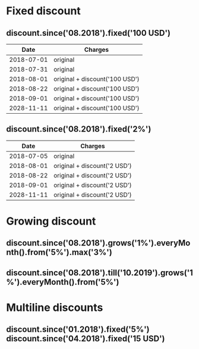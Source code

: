 # Fixed discount

discount.since('08.2018').fixed('100 USD')
------------------------------------------

| Date       | Charges                        |
|------------|--------------------------------|
| 2018-07-01 | original                       |
| 2018-07-31 | original                       |
| 2018-08-01 | original + discount('100 USD') |
| 2018-08-22 | original + discount('100 USD') |
| 2018-09-01 | original + discount('100 USD') |
| 2028-11-11 | original + discount('100 USD') |

discount.since('08.2018').fixed('2%')
-------------------------------------

| Date       | Charges                      |
|------------|------------------------------|
| 2018-07-05 | original                     |
| 2018-08-01 | original + discount('2 USD') |
| 2018-08-22 | original + discount('2 USD') |
| 2018-09-01 | original + discount('2 USD') |
| 2028-11-11 | original + discount('2 USD') |

# Growing discount

discount.since('08.2018').grows('1%').everyMonth().from('5%').max('3%')
------------------------------------------------------------------------

discount.since('08.2018').till('10.2019').grows('1%').everyMonth().from('5%')
-----------------------------------------------------------------------------

# Multiline discounts

discount.since('01.2018').fixed('5%')
discount.since('04.2018').fixed('15 USD')
-----------------------------------------
